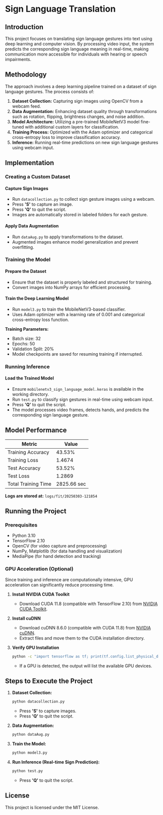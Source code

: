# Sign Language Translation

## Introduction
This project focuses on translating sign language gestures into text using deep learning and computer vision. By processing video input, the system predicts the corresponding sign language meaning in real-time, making communication more accessible for individuals with hearing or speech impairments.

## Methodology
The approach involves a deep learning pipeline trained on a dataset of sign language gestures. The process consists of:

1. **Dataset Collection:** Capturing sign images using OpenCV from a webcam feed.
2. **Data Augmentation:** Enhancing dataset quality through transformations such as rotation, flipping, brightness changes, and noise addition.
3. **Model Architecture:** Utilizing a pre-trained MobileNetV3 model fine-tuned with additional custom layers for classification.
4. **Training Process:** Optimized with the Adam optimizer and categorical cross-entropy loss to improve classification accuracy.
5. **Inference:** Running real-time predictions on new sign language gestures using webcam input.

## Implementation
### Creating a Custom Dataset
#### Capture Sign Images
- Run `datacollection.py` to collect sign gesture images using a webcam.
- Press **'S'** to capture an image.
- Press **'Q'** to quit the script.
- Images are automatically stored in labeled folders for each gesture.

#### Apply Data Augmentation
- Run `dataAug.py` to apply transformations to the dataset.
- Augmented images enhance model generalization and prevent overfitting.

### Training the Model
#### Prepare the Dataset
- Ensure that the dataset is properly labeled and structured for training.
- Convert images into NumPy arrays for efficient processing.

#### Train the Deep Learning Model
- Run `model3.py` to train the MobileNetV3-based classifier.
- Uses Adam optimizer with a learning rate of 0.001 and categorical cross-entropy loss function.

**Training Parameters:**
- Batch size: 32
- Epochs: 50
- Validation Split: 20%
- Model checkpoints are saved for resuming training if interrupted.

### Running Inference
#### Load the Trained Model
- Ensure `mobilenetv3_sign_language_model.keras` is available in the working directory.
- Run `test.py` to classify sign gestures in real-time using webcam input.
- Press **'Q'** to quit the script.
- The model processes video frames, detects hands, and predicts the corresponding sign language gesture.

## Model Performance
| Metric              | Value  |
|--------------------|--------|
| Training Accuracy  | 43.53% |
| Training Loss      | 1.4674 |
| Test Accuracy      | 53.52% |
| Test Loss         | 1.2869 |
| Total Training Time | 2825.66 sec |

**Logs are stored at:** `logs/fit/20250303-121854`

## Running the Project
### Prerequisites
- Python 3.10
- TensorFlow 2.10
- OpenCV (for video capture and preprocessing)
- NumPy, Matplotlib (for data handling and visualization)
- MediaPipe (for hand detection and tracking)

### GPU Acceleration (Optional)
Since training and inference are computationally intensive, GPU acceleration can significantly reduce processing time.

1. **Install NVIDIA CUDA Toolkit**
   - Download CUDA 11.8 (compatible with TensorFlow 2.10) from [NVIDIA CUDA Toolkit](https://developer.nvidia.com/cuda-11-8-0-download-archive).

2. **Install cuDNN**
   - Download cuDNN 8.6.0 (compatible with CUDA 11.8) from [NVIDIA cuDNN](https://developer.nvidia.com/cudnn-download-survey).
   - Extract files and move them to the CUDA installation directory.

3. **Verify GPU Installation**
   ```sh
   python -c "import tensorflow as tf; print(tf.config.list_physical_devices('GPU'))"
   ```
   - If a GPU is detected, the output will list the available GPU devices.

## Steps to Execute the Project
1. **Dataset Collection:**
   ```sh
   python datacollection.py
   ```
   - Press **'S'** to capture images.
   - Press **'Q'** to quit the script.

2. **Data Augmentation:**
   ```sh
   python dataAug.py
   ```

3. **Train the Model:**
   ```sh
   python model3.py
   ```

4. **Run Inference (Real-time Sign Prediction):**
   ```sh
   python test.py
   ```
   - Press **'Q'** to quit the script.

## License
This project is licensed under the MIT License.
